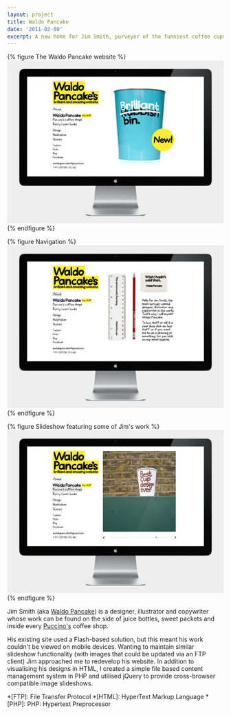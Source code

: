 ```yaml
---
layout: project
title: Waldo Pancake
date: '2011-02-09'
excerpt: A new home for Jim Smith, purveyor of the funniest coffee cups.
---
```

{% figure The Waldo Pancake website %}
![](/assets/images/projects/waldo_pancake/0.jpg)
{% endfigure %}

{% figure Navigation %}
![](/assets/images/projects/waldo_pancake/1.jpg)
{% endfigure %}

{% figure Slideshow featuring some of Jim's work %}
![](/assets/images/projects/waldo_pancake/2.jpg)
{% endfigure %}

Jim Smith (aka [Waldo Pancake][1]) is a designer, illustrator and copywriter whose work can be found on the side of juice bottles, sweet packets and inside every [Puccino's][2] coffee shop.

His existing site used a Flash-based solution, but this meant his work couldn't be viewed on mobile devices. Wanting to maintain similar slideshow functionality (with images that could be updated via an FTP client) Jim approached me to redevelop his website. In addition to visualising his designs in HTML, I created a simple file based content management system in PHP and utilised jQuery to provide cross-browser compatible image slideshows.

[1]: http://waldopancake.com/
[2]: http://puccinosworldwide.com/

*[FTP]: File Transfer Protocol
*[HTML]: HyperText Markup Language
*[PHP]: PHP: Hypertext Preprocessor